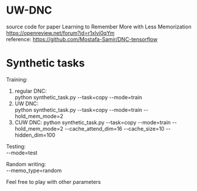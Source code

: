 # UW-DNC
source code for paper Learning to Remember More with Less Memorization
https://openreview.net/forum?id=r1xlvi0qYm  
reference: https://github.com/Mostafa-Samir/DNC-tensorflow  

# Synthetic tasks
Training:  
1. regular DNC:  
python synthetic_task.py --task=copy --mode=train
2. UW DNC:  
python synthetic_task.py --task=copy --mode=train --hold_mem_mode=2
3. CUW DNC:
python synthetic_task.py --task=copy --mode=train --hold_mem_mode=2 --cache_attend_dim=16 --cache_size=10 --hidden_dim=100  

Testing:  
--mode=test

Random writing:  
--memo_type=random

Feel free to play with other parameters


